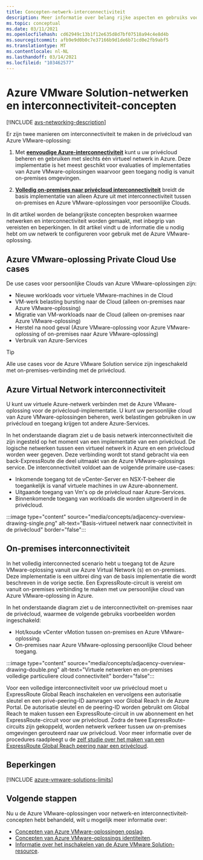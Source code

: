 ```yaml
---
title: Concepten-netwerk-interconnectiviteit
description: Meer informatie over belang rijke aspecten en gebruiks voorbeelden van netwerken en interconnectiviteit in azure VMware-oplossing.
ms.topic: conceptual
ms.date: 03/11/2021
ms.openlocfilehash: cd62949c13b1f12e635d8d7bf07518a94c4e8d4b
ms.sourcegitcommit: afb9e9d0b0c7e37166b9d1de6b71cd0e2fb9abf5
ms.translationtype: MT
ms.contentlocale: nl-NL
ms.lasthandoff: 03/14/2021
ms.locfileid: "103462577"
---
```

# <a name="azure-vmware-solution-networking-and-interconnectivity-concepts"></a>Azure VMware Solution-netwerken en interconnectiviteit-concepten

[!INCLUDE [avs-networking-description](includes/azure-vmware-solution-networking-description.md)]

Er zijn twee manieren om interconnectiviteit te maken in de privécloud van Azure VMware-oplossing:

1. Met [**eenvoudige Azure-interconnectiviteit**](#azure-virtual-network-interconnectivity) kunt u uw privécloud beheren en gebruiken met slechts één virtueel netwerk in Azure. Deze implementatie is het meest geschikt voor evaluaties of implementaties van Azure VMware-oplossingen waarvoor geen toegang nodig is vanuit on-premises omgevingen.

1. [**Volledig on-premises naar privécloud interconnectiviteit**](#on-premises-interconnectivity) breidt de basis implementatie van alleen Azure uit met interconnectiviteit tussen on-premises en Azure VMware-oplossingen voor persoonlijke Clouds.
 
In dit artikel worden de belangrijkste concepten besproken waarmee netwerken en interconnectiviteit worden gemaakt, met inbegrip van vereisten en beperkingen. In dit artikel vindt u de informatie die u nodig hebt om uw netwerk te configureren voor gebruik met de Azure VMware-oplossing.

## <a name="azure-vmware-solution-private-cloud-use-cases"></a>Azure VMware-oplossing Private Cloud Use cases

De use cases voor persoonlijke Clouds van Azure VMware-oplossingen zijn:
- Nieuwe workloads voor virtuele VMware-machines in de Cloud
- VM-werk belasting bursting naar de Cloud (alleen on-premises naar Azure VMware-oplossing)
- Migratie van VM-workloads naar de Cloud (alleen on-premises naar Azure VMware-oplossing)
- Herstel na nood geval (Azure VMware-oplossing voor Azure VMware-oplossing of on-premises naar Azure VMware-oplossing)
- Verbruik van Azure-Services

> [!TIP]
> Alle use cases voor de Azure VMware Solution service zijn ingeschakeld met on-premises-verbinding met de privécloud.

## <a name="azure-virtual-network-interconnectivity"></a>Azure Virtual Network interconnectiviteit

U kunt uw virtuele Azure-netwerk verbinden met de Azure VMware-oplossing voor de privécloud-implementatie. U kunt uw persoonlijke cloud van Azure VMware-oplossingen beheren, werk belastingen gebruiken in uw privécloud en toegang krijgen tot andere Azure-Services.

In het onderstaande diagram ziet u de basis netwerk interconnectiviteit die zijn ingesteld op het moment van een implementatie van een privécloud. De logische netwerken tussen een virtueel netwerk in Azure en een privécloud worden weer gegeven. Deze verbinding wordt tot stand gebracht via een back-ExpressRoute die deel uitmaakt van de Azure VMware-oplossings service. De interconnectiviteit voldoet aan de volgende primaire use-cases:

- Inkomende toegang tot de vCenter-Server en NSX-T-beheer die toegankelijk is vanaf virtuele machines in uw Azure-abonnement.
- Uitgaande toegang van Vm's op de privécloud naar Azure-Services.
- Binnenkomende toegang van workloads die worden uitgevoerd in de privécloud.


:::image type="content" source="media/concepts/adjacency-overview-drawing-single.png" alt-text="Basis-virtueel netwerk naar connectiviteit in de privécloud" border="false":::

## <a name="on-premises-interconnectivity"></a>On-premises interconnectiviteit

In het volledig interconnected scenario hebt u toegang tot de Azure VMware-oplossing vanuit uw Azure Virtual Network (s) en on-premises. Deze implementatie is een uitbrei ding van de basis implementatie die wordt beschreven in de vorige sectie. Een ExpressRoute-circuit is vereist om vanuit on-premises verbinding te maken met uw persoonlijke cloud van Azure VMware-oplossing in Azure.

In het onderstaande diagram ziet u de interconnectiviteit on-premises naar de privécloud, waarmee de volgende gebruiks voorbeelden worden ingeschakeld:

- Hot/koude vCenter vMotion tussen on-premises en Azure VMware-oplossing.
- On-premises naar Azure VMware-oplossing persoonlijke Cloud beheer toegang.

:::image type="content" source="media/concepts/adjacency-overview-drawing-double.png" alt-text="Virtuele netwerken en on-premises volledige particuliere cloud connectiviteit" border="false":::

Voor een volledige interconnectiviteit voor uw privécloud moet u ExpressRoute Global Reach inschakelen en vervolgens een autorisatie sleutel en een privé-peering-ID aanvragen voor Global Reach in de Azure Portal. De autorisatie sleutel en de peering-ID worden gebruikt om Global Reach te maken tussen een ExpressRoute-circuit in uw abonnement en het ExpressRoute-circuit voor uw privécloud. Zodra de twee ExpressRoute-circuits zijn gekoppeld, worden netwerk verkeer tussen uw on-premises omgevingen gerouteerd naar uw privécloud. Voor meer informatie over de procedures raadpleegt u de [zelf studie over het maken van een ExpressRoute Global Reach peering naar een privécloud](tutorial-expressroute-global-reach-private-cloud.md).

## <a name="limitations"></a>Beperkingen
[!INCLUDE [azure-vmware-solutions-limits](includes/azure-vmware-solutions-limits.md)]

## <a name="next-steps"></a>Volgende stappen 

Nu u de Azure VMware-oplossingen voor netwerk-en interconnectiviteit-concepten hebt behandeld, wilt u mogelijk meer informatie over:

- [Concepten van Azure VMware-oplossingen opslag](concepts-storage.md).
- [Concepten van Azure VMware-oplossings identiteiten](concepts-identity.md).
- [Informatie over het inschakelen van de Azure VMware Solution-resource](enable-azure-vmware-solution.md).

<!-- LINKS - external -->
[enable Global Reach]: ../expressroute/expressroute-howto-set-global-reach.md

<!-- LINKS - internal -->
[concepts-upgrades]: ./concepts-upgrades.md
[concepts-storage]: ./concepts-storage.md
